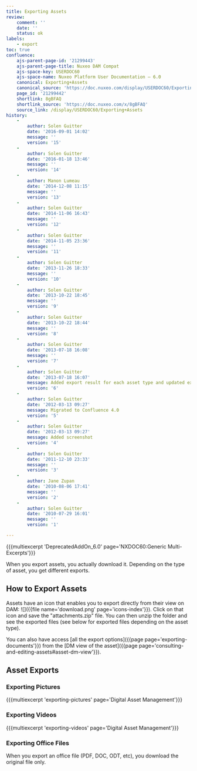```yaml
---
title: Exporting Assets
review:
    comment: ''
    date: ''
    status: ok
labels:
    - export
toc: true
confluence:
    ajs-parent-page-id: '21299443'
    ajs-parent-page-title: Nuxeo DAM Compat
    ajs-space-key: USERDOC60
    ajs-space-name: Nuxeo Platform User Documentation — 6.0
    canonical: Exporting+Assets
    canonical_source: 'https://doc.nuxeo.com/display/USERDOC60/Exporting+Assets'
    page_id: '21299442'
    shortlink: 8gBFAQ
    shortlink_source: 'https://doc.nuxeo.com/x/8gBFAQ'
    source_link: /display/USERDOC60/Exporting+Assets
history:
    - 
        author: Solen Guitter
        date: '2016-09-01 14:02'
        message: ''
        version: '15'
    - 
        author: Solen Guitter
        date: '2016-01-18 13:46'
        message: ''
        version: '14'
    - 
        author: Manon Lumeau
        date: '2014-12-08 11:15'
        message: ''
        version: '13'
    - 
        author: Solen Guitter
        date: '2014-11-06 16:43'
        message: ''
        version: '12'
    - 
        author: Solen Guitter
        date: '2014-11-05 23:36'
        message: ''
        version: '11'
    - 
        author: Solen Guitter
        date: '2013-11-26 18:33'
        message: ''
        version: '10'
    - 
        author: Solen Guitter
        date: '2013-10-22 18:45'
        message: ''
        version: '9'
    - 
        author: Solen Guitter
        date: '2013-10-22 18:44'
        message: ''
        version: '8'
    - 
        author: Solen Guitter
        date: '2013-07-18 16:08'
        message: ''
        version: '7'
    - 
        author: Solen Guitter
        date: '2013-07-18 16:07'
        message: Added export result for each asset type and updated export steps
        version: '6'
    - 
        author: Solen Guitter
        date: '2012-03-13 09:27'
        message: Migrated to Confluence 4.0
        version: '5'
    - 
        author: Solen Guitter
        date: '2012-03-13 09:27'
        message: Added screenshot
        version: '4'
    - 
        author: Solen Guitter
        date: '2011-12-10 23:33'
        message: ''
        version: '3'
    - 
        author: Jane Zupan
        date: '2010-08-06 17:41'
        message: ''
        version: '2'
    - 
        author: Solen Guitter
        date: '2010-07-29 16:01'
        message: ''
        version: '1'

---
```

{{{multiexcerpt 'DeprecatedAddOn_6.0' page='NXDOC60:Generic Multi-Excerpts'}}}

When you export assets, you actually download it. Depending on the type of asset, you get different exports.

## How to Export Assets

Assets have an icon that enables you to export directly from their view on DAM: ![]({{file name='download.png' page='icons-index'}}). Click on that icon and save the "attachments.zip" file. You can then unzip the folder and see the exported files (see below for exported files depending on the asset type).

You can also have access [all the export options]({{page page='exporting-documents'}}) from the [DM view of the asset]({{page page='consulting-and-editing-assets#asset-dm-view'}}).

## Asset Exports

### Exporting Pictures

{{{multiexcerpt 'exporting-pictures' page='Digital Asset Management'}}}

### Exporting Videos

{{{multiexcerpt 'exporting-videos' page='Digital Asset Management'}}}

### Exporting Office Files

When you export an office file (PDF, DOC, ODT, etc), you download the original file only.

&nbsp;